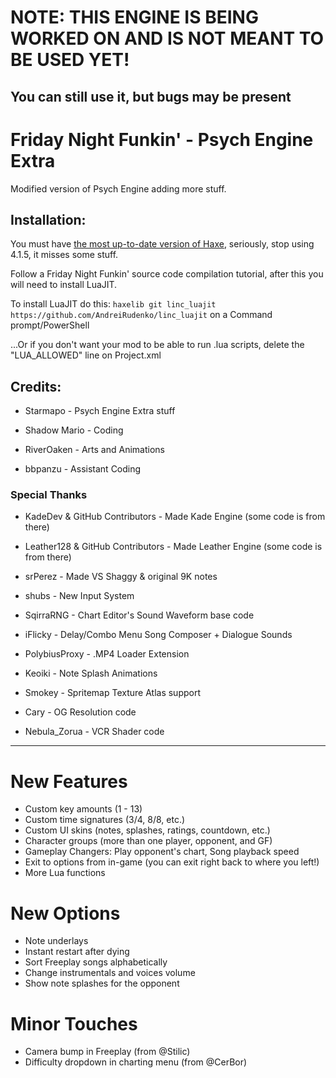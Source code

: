 # NOTE: THIS ENGINE IS BEING WORKED ON AND IS NOT MEANT TO BE USED YET!
## You can still use it, but bugs may be present

# Friday Night Funkin' - Psych Engine Extra
Modified version of Psych Engine adding more stuff.

## Installation:
You must have [the most up-to-date version of Haxe](https://haxe.org/download/), seriously, stop using 4.1.5, it misses some stuff.

Follow a Friday Night Funkin' source code compilation tutorial, after this you will need to install LuaJIT.

To install LuaJIT do this: `haxelib git linc_luajit https://github.com/AndreiRudenko/linc_luajit` on a Command prompt/PowerShell

...Or if you don't want your mod to be able to run .lua scripts, delete the "LUA_ALLOWED" line on Project.xml

## Credits:
* Starmapo - Psych Engine Extra stuff

* Shadow Mario - Coding
* RiverOaken - Arts and Animations
* bbpanzu - Assistant Coding

### Special Thanks
* KadeDev & GitHub Contributors - Made Kade Engine (some code is from there)
* Leather128 & GitHub Contributors - Made Leather Engine (some code is from there)
* srPerez - Made VS Shaggy & original 9K notes

* shubs - New Input System
* SqirraRNG - Chart Editor's Sound Waveform base code
* iFlicky - Delay/Combo Menu Song Composer + Dialogue Sounds
* PolybiusProxy - .MP4 Loader Extension
* Keoiki - Note Splash Animations
* Smokey - Spritemap Texture Atlas support
* Cary - OG Resolution code
* Nebula_Zorua - VCR Shader code
_____________________________________

# New Features
* Custom key amounts (1 - 13)
* Custom time signatures (3/4, 8/8, etc.)
* Custom UI skins (notes, splashes, ratings, countdown, etc.)
* Character groups (more than one player, opponent, and GF)
* Gameplay Changers: Play opponent's chart, Song playback speed
* Exit to options from in-game (you can exit right back to where you left!)
* More Lua functions

# New Options
* Note underlays
* Instant restart after dying
* Sort Freeplay songs alphabetically
* Change instrumentals and voices volume
* Show note splashes for the opponent

# Minor Touches
* Camera bump in Freeplay (from @Stilic)
* Difficulty dropdown in charting menu (from @CerBor)